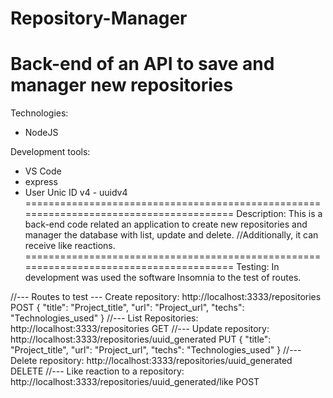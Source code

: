 # Repository-Manager
Back-end of an API to save and manager new repositories
=======================================================================================
Technologies:
- NodeJS

Development tools:
- VS Code
- express
- User Unic ID v4 - uuidv4
=======================================================================================
Description:
This is a back-end code related an application to create new repositories and manager
the database with list, update and delete.
//Additionally, it can receive like reactions.
=======================================================================================
Testing:
In development was used the software Insomnia to the test of routes.

//--- Routes to test ---
Create repository:
http://localhost:3333/repositories
POST
{
	"title": "Project_title",
	"url": "Project_url",
	"techs": "Technologies_used"
}
//---
List Repositories:
http://localhost:3333/repositories
GET
//---
Update repository:
http://localhost:3333/repositories/uuid_generated
PUT
{
	"title": "Project_title",
	"url": "Project_url",
	"techs": "Technologies_used"
}
//---
Delete repository:
http://localhost:3333/repositories/uuid_generated
DELETE
//---
Like reaction to a repository:
http://localhost:3333/repositories/uuid_generated/like
POST
